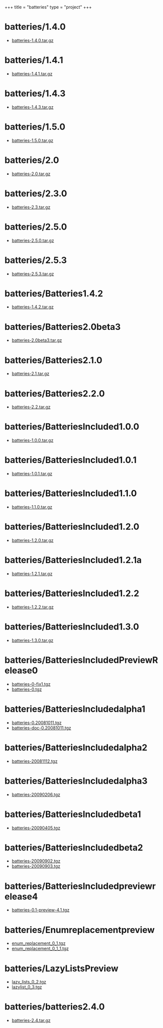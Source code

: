 +++
title = "batteries"
type = "project"
+++

# batteries/1.4.0
* [batteries-1.4.0.tar.gz](/batteries/batteries/1.4.0/batteries-1.4.0.tar.gz)

# batteries/1.4.1
* [batteries-1.4.1.tar.gz](/batteries/batteries/1.4.1/batteries-1.4.1.tar.gz)

# batteries/1.4.3
* [batteries-1.4.3.tar.gz](/batteries/batteries/1.4.3/batteries-1.4.3.tar.gz)

# batteries/1.5.0
* [batteries-1.5.0.tar.gz](/batteries/batteries/1.5.0/batteries-1.5.0.tar.gz)

# batteries/2.0
* [batteries-2.0.tar.gz](/batteries/batteries/2.0/batteries-2.0.tar.gz)

# batteries/2.3.0
* [batteries-2.3.tar.gz](/batteries/batteries/2.3.0/batteries-2.3.tar.gz)

# batteries/2.5.0
* [batteries-2.5.0.tar.gz](/batteries/batteries/2.5.0/batteries-2.5.0.tar.gz)

# batteries/2.5.3
* [batteries-2.5.3.tar.gz](/batteries/batteries/2.5.3/batteries-2.5.3.tar.gz)

# batteries/Batteries1.4.2
* [batteries-1.4.2.tar.gz](/batteries/batteries/Batteries1.4.2/batteries-1.4.2.tar.gz)

# batteries/Batteries2.0beta3
* [batteries-2.0beta3.tar.gz](/batteries/batteries/Batteries2.0beta3/batteries-2.0beta3.tar.gz)

# batteries/Batteries2.1.0
* [batteries-2.1.tar.gz](/batteries/batteries/Batteries2.1.0/batteries-2.1.tar.gz)

# batteries/Batteries2.2.0
* [batteries-2.2.tar.gz](/batteries/batteries/Batteries2.2.0/batteries-2.2.tar.gz)

# batteries/BatteriesIncluded1.0.0
* [batteries-1.0.0.tar.gz](/batteries/batteries/BatteriesIncluded1.0.0/batteries-1.0.0.tar.gz)

# batteries/BatteriesIncluded1.0.1
* [batteries-1.0.1.tar.gz](/batteries/batteries/BatteriesIncluded1.0.1/batteries-1.0.1.tar.gz)

# batteries/BatteriesIncluded1.1.0
* [batteries-1.1.0.tar.gz](/batteries/batteries/BatteriesIncluded1.1.0/batteries-1.1.0.tar.gz)

# batteries/BatteriesIncluded1.2.0
* [batteries-1.2.0.tar.gz](/batteries/batteries/BatteriesIncluded1.2.0/batteries-1.2.0.tar.gz)

# batteries/BatteriesIncluded1.2.1a
* [batteries-1.2.1.tar.gz](/batteries/batteries/BatteriesIncluded1.2.1a/batteries-1.2.1.tar.gz)

# batteries/BatteriesIncluded1.2.2
* [batteries-1.2.2.tar.gz](/batteries/batteries/BatteriesIncluded1.2.2/batteries-1.2.2.tar.gz)

# batteries/BatteriesIncluded1.3.0
* [batteries-1.3.0.tar.gz](/batteries/batteries/BatteriesIncluded1.3.0/batteries-1.3.0.tar.gz)

# batteries/BatteriesIncludedPreviewRelease0
* [batteries-0-fix1.tgz](/batteries/batteries/BatteriesIncludedPreviewRelease0/batteries-0-fix1.tgz)
* [batteries-0.tgz](/batteries/batteries/BatteriesIncludedPreviewRelease0/batteries-0.tgz)

# batteries/BatteriesIncludedalpha1
* [batteries-0.20081011.tgz](/batteries/batteries/BatteriesIncludedalpha1/batteries-0.20081011.tgz)
* [batteries-doc-0.20081011.tgz](/batteries/batteries/BatteriesIncludedalpha1/batteries-doc-0.20081011.tgz)

# batteries/BatteriesIncludedalpha2
* [batteries-20081112.tgz](/batteries/batteries/BatteriesIncludedalpha2/batteries-20081112.tgz)

# batteries/BatteriesIncludedalpha3
* [batteries-20090206.tgz](/batteries/batteries/BatteriesIncludedalpha3/batteries-20090206.tgz)

# batteries/BatteriesIncludedbeta1
* [batteries-20090405.tgz](/batteries/batteries/BatteriesIncludedbeta1/batteries-20090405.tgz)

# batteries/BatteriesIncludedbeta2
* [batteries-20090902.tgz](/batteries/batteries/BatteriesIncludedbeta2/batteries-20090902.tgz)
* [batteries-20090903.tgz](/batteries/batteries/BatteriesIncludedbeta2/batteries-20090903.tgz)

# batteries/BatteriesIncludedpreviewrelease4
* [batteries-0.1-preview-4.1.tgz](/batteries/batteries/BatteriesIncludedpreviewrelease4/batteries-0.1-preview-4.1.tgz)

# batteries/Enumreplacementpreview
* [enum_replacement_0_1.tgz](/batteries/batteries/Enumreplacementpreview/enum_replacement_0_1.tgz)
* [enum_replacement_0_1_1.tgz](/batteries/batteries/Enumreplacementpreview/enum_replacement_0_1_1.tgz)

# batteries/LazyListsPreview
* [lazy_lists_0_2.tgz](/batteries/batteries/LazyListsPreview/lazy_lists_0_2.tgz)
* [lazylist_0_3.tgz](/batteries/batteries/LazyListsPreview/lazylist_0_3.tgz)

# batteries/batteries2.4.0
* [batteries-2.4.tar.gz](/batteries/batteries/batteries2.4.0/batteries-2.4.tar.gz)